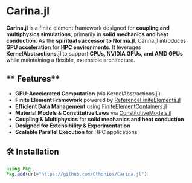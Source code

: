 # Carina.jl

**Carina.jl** is a finite element framework designed for **coupling
  and multiphysics simulations**, primarily in **solid mechanics and
  heat conduction**. As the **spiritual successor to Norma.jl**,
  Carina.jl introduces **GPU acceleration** for **HPC
  environments**. It leverages **KernelAbstractions.jl** to support
  **CPUs, NVIDIA GPUs, and AMD GPUs** while maintaining a flexible,
  extensible architecture.

## ** Features**
-  **GPU-Accelerated Computation** (via KernelAbstractions.jl)
-  **Finite Element Framework** powered by [ReferenceFiniteElements.jl](https://github.com/Cthonios/ReferenceFiniteElements.jl)
-  **Efficient Data Management** using [FiniteElementContainers.jl](https://github.com/Cthonios/FiniteElementContainers.jl)
-  **Material Models & Constitutive Laws** via [ConstitutiveModels.jl](https://github.com/Cthonios/ConstitutiveModels.jl)
-  **Coupling & Multiphysics** for **solid mechanics and heat conduction**
-  **Designed for Extensibility & Experimentation**
-  **Scalable Parallel Execution** for HPC applications

## **🛠 Installation**
```julia
using Pkg
Pkg.add(url="https://github.com/Cthonios/Carina.jl")
